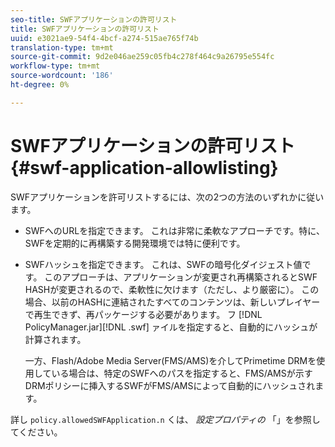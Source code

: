 ```yaml
---
seo-title: SWFアプリケーションの許可リスト
title: SWFアプリケーションの許可リスト
uuid: e3021ae9-54f4-4bcf-a274-515ae765f74b
translation-type: tm+mt
source-git-commit: 9d2e046ae259c05fb4c278f464c9a26795e554fc
workflow-type: tm+mt
source-wordcount: '186'
ht-degree: 0%

---
```



# SWFアプリケーションの許可リスト{#swf-application-allowlisting}

SWFアプリケーションを許可リストするには、次の2つの方法のいずれかに従います。

* SWFへのURLを指定できます。 これは非常に柔軟なアプローチです。特に、SWFを定期的に再構築する開発環境では特に便利です。
* SWFハッシュを指定できます。 これは、SWFの暗号化ダイジェスト値です。 このアプローチは、アプリケーションが変更され再構築されるとSWF HASHが変更されるので、柔軟性に欠けます（ただし、より厳密に）。 この場合、以前のHASHに連結されたすべてのコンテンツは、新しいプレイヤーで再生できず、再パッケージする必要があります。 フ [!DNL PolicyManager.jar][!DNL .swf] ァイルを指定すると、自動的にハッシュが計算されます。

   一方、Flash/Adobe Media Server(FMS/AMS)を介してPrimetime DRMを使用している場合は、特定のSWFへのパスを指定すると、FMS/AMSが示すDRMポリシーに挿入するSWFがFMS/AMSによって自動的にハッシュされます。

詳し `policy.allowedSWFApplication.n` くは、 *設定プロパティの* 「」を参照してください。

